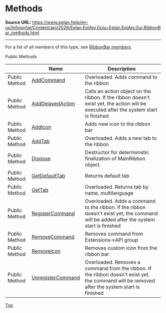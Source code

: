 # Methods

**Source URL:** https://www.eplan.help/en-us/Infoportal/Content/api/2026/Eplan.EplApi.Guiu~Eplan.EplApi.Gui.RibbonBar_methods.html

---

For a list of all members of this type, see [RibbonBar members](Eplan.EplApi.Guiu~Eplan.EplApi.Gui.RibbonBar_members.html).

Public Methods

|  | Name | Description |
| --- | --- | --- |
| Public Method | [AddCommand](Eplan.EplApi.Guiu~Eplan.EplApi.Gui.RibbonBar~AddCommand.html) | Overloaded. Adds command to the ribbon |
| Public Method | [AddDelayedAction](Eplan.EplApi.Guiu~Eplan.EplApi.Gui.RibbonBar~AddDelayedAction.html) | Calls an action object on the ribbon. If the ribbon doesn't exist yet, the action will be executed after the system start is finished |
| Public Method | [AddIcon](Eplan.EplApi.Guiu~Eplan.EplApi.Gui.RibbonBar~AddIcon.html) | Adds new icon to the ribbon bar |
| Public Method | [AddTab](Eplan.EplApi.Guiu~Eplan.EplApi.Gui.RibbonBar~AddTab.html) | Overloaded. Adds a new tab to the ribbon |
| Public Method | [Dispose](Eplan.EplApi.Guiu~Eplan.EplApi.Gui.RibbonBar~Dispose().html) | Destructor for deterministic finalization of MainRibbon object. |
| Public Method | [GetDefaultTab](Eplan.EplApi.Guiu~Eplan.EplApi.Gui.RibbonBar~GetDefaultTab.html) | Returns default tab |
| Public Method | [GetTab](Eplan.EplApi.Guiu~Eplan.EplApi.Gui.RibbonBar~GetTab.html) | Overloaded. Returns tab by name, multilanguage |
| Public Method | [RegisterCommand](Eplan.EplApi.Guiu~Eplan.EplApi.Gui.RibbonBar~RegisterCommand.html) | Overloaded. Adds a command to the ribbon. If the ribbon doesn't exist yet, the command will be added after the system start is finished |
| Public Method | [RemoveCommand](Eplan.EplApi.Guiu~Eplan.EplApi.Gui.RibbonBar~RemoveCommand.html) | Removes command from Extensions->API group |
| Public Method | [RemoveIcon](Eplan.EplApi.Guiu~Eplan.EplApi.Gui.RibbonBar~RemoveIcon.html) | Removes custom icon from the ribbon bar |
| Public Method | [UnregisterCommand](Eplan.EplApi.Guiu~Eplan.EplApi.Gui.RibbonBar~UnregisterCommand.html) | Overloaded. Removes a command from the ribbon. If the ribbon doesn't exist yet, the command will be removed after the system start is finished |

[Top](#top)
